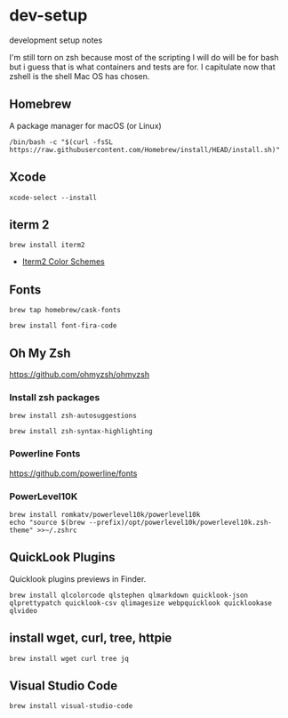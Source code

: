 # dev-setup
development setup notes

I'm still torn on zsh because most of the scripting I will do will be for bash but i guess that is what containers and tests are for. 
I capitulate now that zshell is the shell Mac OS has chosen.

## Homebrew

A package manager for macOS (or Linux)

`/bin/bash -c "$(curl -fsSL https://raw.githubusercontent.com/Homebrew/install/HEAD/install.sh)"`

## Xcode

`xcode-select --install`

## iterm 2

`brew install iterm2`

* [Iterm2 Color Schemes](https://iterm2colorschemes.com/)

## Fonts

`brew tap homebrew/cask-fonts`

`brew install font-fira-code`

## Oh My Zsh

https://github.com/ohmyzsh/ohmyzsh

### Install zsh packages

`brew install zsh-autosuggestions`

`brew install zsh-syntax-highlighting`

### Powerline Fonts

https://github.com/powerline/fonts

### PowerLevel10K

```
brew install romkatv/powerlevel10k/powerlevel10k
echo "source $(brew --prefix)/opt/powerlevel10k/powerlevel10k.zsh-theme" >>~/.zshrc
```

## QuickLook Plugins

Quicklook plugins previews in Finder.

`brew install qlcolorcode qlstephen qlmarkdown quicklook-json qlprettypatch quicklook-csv qlimagesize webpquicklook quicklookase qlvideo`

## install wget, curl, tree, httpie

`brew install wget curl tree jq`

## Visual Studio Code

`brew install visual-studio-code`






